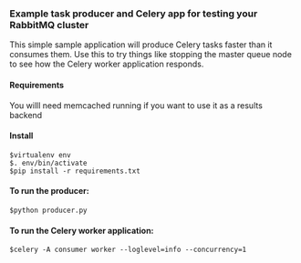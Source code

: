 ### Example task producer and Celery app for testing your RabbitMQ cluster

This simple sample application will produce Celery tasks faster than it consumes them.
Use this to try things like stopping the master queue node to see how the Celery worker application responds.

#### Requirements   
You willl need memcached running if you want to use it as a results backend

#### Install
```
$virtualenv env
$. env/bin/activate
$pip install -r requirements.txt
```

#### To run the producer:
```
$python producer.py
```

#### To run the Celery worker application:
```
$celery -A consumer worker --loglevel=info --concurrency=1
```
